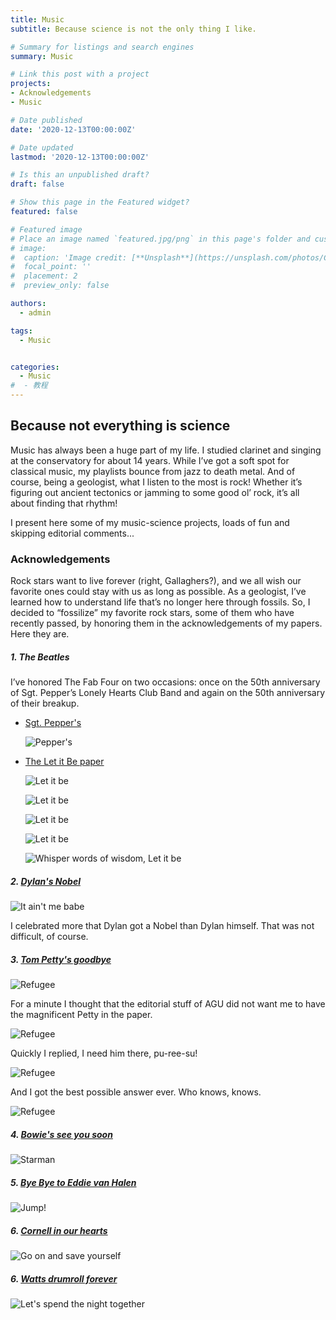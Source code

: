 ```yaml
---
title: Music
subtitle: Because science is not the only thing I like. 

# Summary for listings and search engines
summary: Music

# Link this post with a project
projects:
- Acknowledgements
- Music

# Date published
date: '2020-12-13T00:00:00Z'

# Date updated
lastmod: '2020-12-13T00:00:00Z'

# Is this an unpublished draft?
draft: false

# Show this page in the Featured widget?
featured: false

# Featured image
# Place an image named `featured.jpg/png` in this page's folder and customize its options here.
# image:
#  caption: 'Image credit: [**Unsplash**](https://unsplash.com/photos/CpkOjOcXdUY)'
#  focal_point: ''
#  placement: 2
#  preview_only: false

authors:
  - admin

tags:
  - Music


categories:
  - Music
#  - 教程
---
```


## **Because not everything is science**
Music has always been a huge part of my life. I studied clarinet and singing at the conservatory for about 14 years. While I’ve got a soft spot for classical music, my playlists bounce from jazz to death metal. And of course, being a geologist, what I listen to the most is rock! Whether it’s figuring out ancient tectonics or jamming to some good ol’ rock, it’s all about finding that rhythm!

I present here some of my music-science projects, loads of fun and skipping editorial comments...

### Acknowledgements
Rock stars want to live forever (right, Gallaghers?), and we all wish our favorite ones could stay with us as long as possible. As a geologist, I’ve learned how to understand life that’s no longer here through fossils. So, I decided to “fossilize” my favorite rock stars, some of them who have recently passed, by honoring them in the acknowledgements of my papers. Here they are.

##### 1. The Beatles
I’ve honored The Fab Four on two occasions: once on the 50th anniversary of Sgt. Pepper’s Lonely Hearts Club Band and again on the 50th anniversary of their breakup.

* [Sgt. Pepper's](/publication/2017-pastor-galan-jibg/)  
 
    ![Pepper's](/media/2017-SgtPeppers.png)


* [The Let it Be paper](https://danielpastorgalan.com/publication/2020-pastor-galan-se/)

    ![Let it be](/media/2020-Beatles1.png)

    ![Let it be](/media/2020-Beatles2.png)

    ![Let it be](/media/2020-Beatles3.png)   

    ![Let it be](/media/2020-Beatles4.png)

    ![Whisper words of wisdom, Let it be](/media/2020-Beatles.png)

##### 2. [Dylan's Nobel](/publication/2019-pastor-galan-igr/)

  ![It ain't me babe](/media/2019-Dylan.png)

I celebrated more that Dylan got a Nobel than Dylan himself. That was not difficult, of course.

##### 3. [Tom Petty's goodbye](/publication/2018-pastor-galan-tecto/)

  ![Refugee](/media/2018-TomPetty.png)

For a minute I thought that the editorial stuff of AGU did not want me to have the magnificent Petty in the paper.

  ![Refugee](/media/Mailtompetty1.png)

Quickly I replied, I need him there, pu-ree-su!

  ![Refugee](/media/Mailtompetty2.png)

And I got the best possible answer ever. Who knows, knows.

  ![Refugee](/media/Mailtompetty3.png)

##### 4. [Bowie's see you soon](/publication/2021-leite-mendes-gsf/)

  ![Starman](/media/2021-Bowie.png)

##### 5. [Bye Bye to Eddie van Halen](/publication/2021-pastor-galan-gji/)

  ![Jump!](/media/2021-VanHalen.png)

##### 6. [Cornell in our hearts](/publication/2021-pastor-galan-epsl/)

  ![Go on and save yourself](/media/2021-Cornell.png)

##### 6. [Watts drumroll forever](/publication/2022-pastor-galan-esr/)

  ![Let's spend the night together](/media/2022-Watts.png)